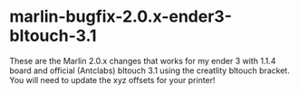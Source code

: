 # marlin-bugfix-2.0.x-ender3-bltouch-3.1
These are the Marlin 2.0.x changes that works for my ender 3 with 1.1.4 board and official (Antclabs) bltouch 3.1 using the creatlity bltouch bracket. You will need to update the xyz offsets for your printer!
